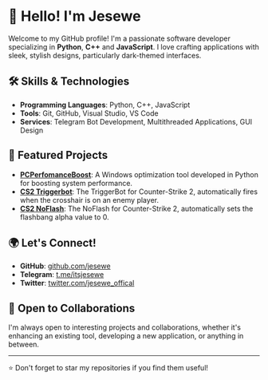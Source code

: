 # 👋 Hello! I'm Jesewe

Welcome to my GitHub profile! I'm a passionate software developer specializing in **Python**, **C++** and **JavaScript**. I love crafting applications with sleek, stylish designs, particularly dark-themed interfaces.

## 🛠️ Skills & Technologies

- **Programming Languages**: Python, C++, JavaScript
- **Tools**: Git, GitHub, Visual Studio, VS Code
- **Services**: Telegram Bot Development, Multithreaded Applications, GUI Design

## 📂 Featured Projects

- **[PCPerfomanceBoost](https://github.com/Jesewe/PCPerformanceBoost-Reload)**: A Windows optimization tool developed in Python for boosting system performance.
- **[CS2 Triggerbot](https://github.com/Jesewe/cs2-triggerbot)**: The TriggerBot for Counter-Strike 2, automatically fires when the crosshair is on an enemy player.
- **[CS2 NoFlash](https://github.com/Jesewe/cs2-noflash)**: The NoFlash for Counter-Strike 2, automatically sets the flashbang alpha value to 0.

## 🌍 Let's Connect!

- **GitHub**: [github.com/jesewe](https://github.com/jesewe)
- **Telegram**: [t.me/itsjesewe](https://t.me/itsjesewe)
- **Twitter**: [twitter.com/jesewe_offical](https://twitter.com/jesewe_offical)

## 💼 Open to Collaborations

I'm always open to interesting projects and collaborations, whether it's enhancing an existing tool, developing a new application, or anything in between.

---

⭐️ Don't forget to star my repositories if you find them useful!
